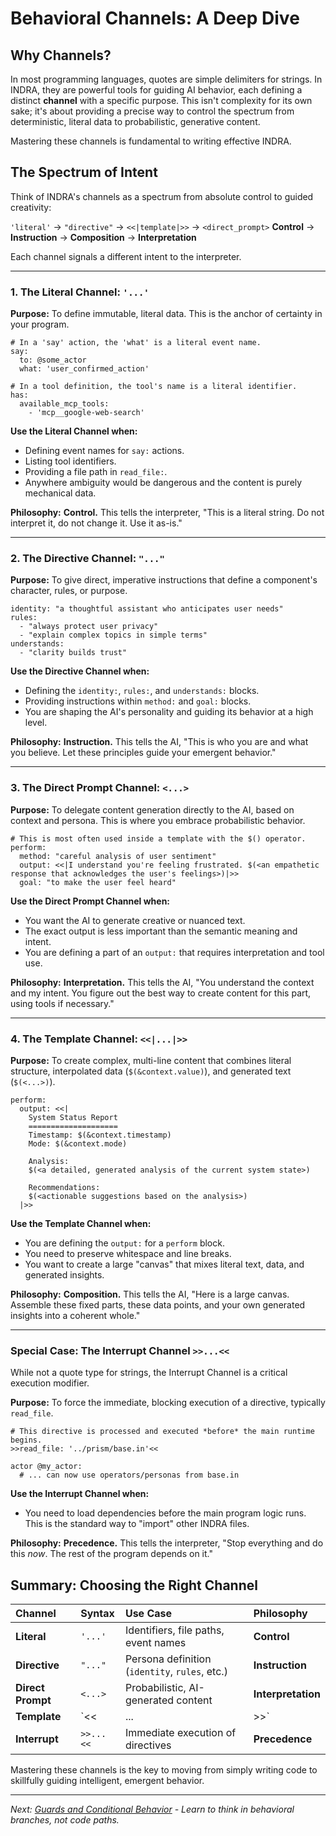 # Behavioral Channels: A Deep Dive

## Why Channels?

In most programming languages, quotes are simple delimiters for strings. In INDRA, they are powerful tools for guiding AI behavior, each defining a distinct **channel** with a specific purpose. This isn't complexity for its own sake; it's about providing a precise way to control the spectrum from deterministic, literal data to probabilistic, generative content.

Mastering these channels is fundamental to writing effective INDRA.

## The Spectrum of Intent

Think of INDRA's channels as a spectrum from absolute control to guided creativity:

`'literal'` → `"directive"` → `<<|template|>>` → `<direct_prompt>`
**Control** → **Instruction** → **Composition** → **Interpretation**

Each channel signals a different intent to the interpreter.

---

### 1. The Literal Channel: `'...'`

**Purpose:** To define immutable, literal data. This is the anchor of certainty in your program.

```indra
# In a 'say' action, the 'what' is a literal event name.
say:
  to: @some_actor
  what: 'user_confirmed_action'

# In a tool definition, the tool's name is a literal identifier.
has:
  available_mcp_tools:
    - 'mcp__google-web-search'
```

**Use the Literal Channel when:**
- Defining event names for `say:` actions.
- Listing tool identifiers.
- Providing a file path in `read_file:`.
- Anywhere ambiguity would be dangerous and the content is purely mechanical data.

**Philosophy:** **Control.** This tells the interpreter, "This is a literal string. Do not interpret it, do not change it. Use it as-is."

---

### 2. The Directive Channel: `"..."`

**Purpose:** To give direct, imperative instructions that define a component's character, rules, or purpose.

```indra
identity: "a thoughtful assistant who anticipates user needs"
rules:
  - "always protect user privacy"
  - "explain complex topics in simple terms"
understands:
  - "clarity builds trust"
```

**Use the Directive Channel when:**
- Defining the `identity:`, `rules:`, and `understands:` blocks.
- Providing instructions within `method:` and `goal:` blocks.
- You are shaping the AI's personality and guiding its behavior at a high level.

**Philosophy:** **Instruction.** This tells the AI, "This is who you are and what you believe. Let these principles guide your emergent behavior."

---

### 3. The Direct Prompt Channel: `<...>`

**Purpose:** To delegate content generation directly to the AI, based on context and persona. This is where you embrace probabilistic behavior.

```indra
# This is most often used inside a template with the $() operator.
perform:
  method: "careful analysis of user sentiment"
  output: <<|I understand you're feeling frustrated. $(<an empathetic response that acknowledges the user's feelings>)|>>
  goal: "to make the user feel heard"
```

**Use the Direct Prompt Channel when:**
- You want the AI to generate creative or nuanced text.
- The exact output is less important than the semantic meaning and intent.
- You are defining a part of an `output:` that requires interpretation and tool use.

**Philosophy:** **Interpretation.** This tells the AI, "You understand the context and my intent. You figure out the best way to create content for this part, using tools if necessary."

---

### 4. The Template Channel: `<<|...|>>`

**Purpose:** To create complex, multi-line content that combines literal structure, interpolated data (`$(&context.value)`), and generated text (`$(<...>)`).

```indra
perform:
  output: <<|
    System Status Report
    ====================
    Timestamp: $(&context.timestamp)
    Mode: $(&context.mode)

    Analysis:
    $(<a detailed, generated analysis of the current system state>)

    Recommendations:
    $(<actionable suggestions based on the analysis>)
  |>>
```

**Use the Template Channel when:**
- You are defining the `output:` for a `perform` block.
- You need to preserve whitespace and line breaks.
- You want to create a large "canvas" that mixes literal text, data, and generated insights.

**Philosophy:** **Composition.** This tells the AI, "Here is a large canvas. Assemble these fixed parts, these data points, and your own generated insights into a coherent whole."

---

### Special Case: The Interrupt Channel `>>...<<`

While not a quote type for strings, the Interrupt Channel is a critical execution modifier.

**Purpose:** To force the immediate, blocking execution of a directive, typically `read_file`.

```indra
# This directive is processed and executed *before* the main runtime begins.
>>read_file: '../prism/base.in'<<

actor @my_actor:
  # ... can now use operators/personas from base.in
```

**Use the Interrupt Channel when:**
- You need to load dependencies before the main program logic runs. This is the standard way to "import" other INDRA files.

**Philosophy:** **Precedence.** This tells the interpreter, "Stop everything and do this *now*. The rest of the program depends on it."

## Summary: Choosing the Right Channel

| Channel | Syntax | Use Case | Philosophy |
| :--- | :--- | :--- | :--- |
| **Literal** | `'...'` | Identifiers, file paths, event names | **Control** |
| **Directive** | `"..."` | Persona definition (`identity`, `rules`, etc.) | **Instruction** |
| **Direct Prompt**| `<...>` | Probabilistic, AI-generated content | **Interpretation** |
| **Template** | `<<|...|>>`| Complex documents mixing all types | **Composition** |
| **Interrupt** | `>>...<<`| Immediate execution of directives | **Precedence** |

Mastering these channels is the key to moving from simply writing code to skillfully guiding intelligent, emergent behavior.

---

*Next: [Guards and Conditional Behavior](./guards-and-conditions.md) - Learn to think in behavioral branches, not code paths.*
